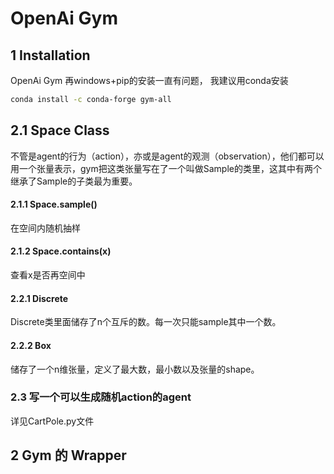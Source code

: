 # OpenAi Gym

## 1 Installation
OpenAi Gym 再windows+pip的安装一直有问题， 我建议用conda安装

```bash
conda install -c conda-forge gym-all
```

## 2.1 Space Class
不管是agent的行为（action），亦或是agent的观测（observation），他们都可以用一个张量表示，gym把这类张量写在了一个叫做Sample的类里，这其中有两个继承了Sample的子类最为重要。

#### 2.1.1 Space.sample()
在空间内随机抽样
#### 2.1.2 Space.contains(x)
查看x是否再空间中
#### 2.2.1 Discrete
Discrete类里面储存了n个互斥的数。每一次只能sample其中一个数。

#### 2.2.2 Box
储存了一个n维张量，定义了最大数，最小数以及张量的shape。

### 2.3 写一个可以生成随机action的agent
详见CartPole.py文件

## 2 Gym 的 Wrapper
